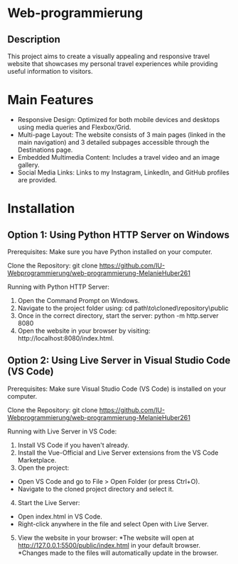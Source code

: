 # Web-programmierung
## Description
This project aims to create a visually appealing and responsive travel website that showcases my personal travel experiences while providing useful information to visitors.

# Main Features
* Responsive Design: Optimized for both mobile devices and desktops using media queries and Flexbox/Grid.
* Multi-page Layout: The website consists of 3 main pages (linked in the main navigation) and 3 detailed subpages accessible through the Destinations page.
* Embedded Multimedia Content: Includes a travel video and an image gallery.
* Social Media Links: Links to my Instagram, LinkedIn, and GitHub profiles are provided.

# Installation
## Option 1: Using Python HTTP Server on Windows
Prerequisites:
Make sure you have Python installed on your computer.

Clone the Repository:
git clone https://github.com/IU-Webprogrammierung/web-programmierung-MelanieHuber261

Running with Python HTTP Server:
1. Open the Command Prompt on Windows.
2. Navigate to the project folder using:
cd path\to\cloned\repository\public
3. Once in the correct directory, start the server:
python -m http.server 8080
4. Open the website in your browser by visiting: http://localhost:8080/index.html.

## Option 2: Using Live Server in Visual Studio Code (VS Code)
Prerequisites:
Make sure Visual Studio Code (VS Code) is installed on your computer.

Clone the Repository:
git clone https://github.com/IU-Webprogrammierung/web-programmierung-MelanieHuber261

Running with Live Server in VS Code:
1. Install VS Code if you haven't already.
2. Install the Vue-Official and Live Server extensions from the VS Code Marketplace.
3. Open the project:
* Open VS Code and go to File > Open Folder (or press Ctrl+O).
* Navigate to the cloned project directory and select it.
4. Start the Live Server:
* Open index.html in VS Code.
* Right-click anywhere in the file and select Open with Live Server.
5. View the website in your browser:
*The website will open at http://127.0.0.1:5500/public/index.html in your default browser.
*Changes made to the files will automatically update in the browser.